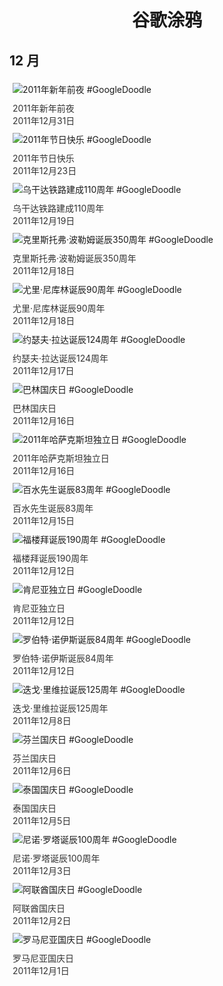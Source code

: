 
<h1 align="center"> 谷歌涂鸦 </h1>




## 12 月

<div class="image">


<img src="https://lh3.googleusercontent.com/ak1Li1nZ-w9BXO9m1cyASRK2SdACT6sjyN4cgcNStS8zbZoSccA7Ny18baBTJcEY8B6V6_vXEZf59NSDrWrsmZBqYMSLiraPYnTXK4YZ=s660" alt="2011年新年前夜 #GoogleDoodle" style="margin: 5px"/>
<div class="info" style="font-size: 14px; color:#333333; margin:5px"><div class="title">2011年新年前夜</div><div class="date">2011年12月31日</div></div>

<img src="https://lh3.googleusercontent.com/jHI_CzQghf-OL10vnjcVTVl7-OhtNtGRsmFtanEMkziy1-rXZkLWTGP2-bau96cakmeXiMQMDTESwi2GDrMMZqqN__eraPdMxdVz3JwK=s660" alt="2011年节日快乐 #GoogleDoodle" style="margin: 5px"/>
<div class="info" style="font-size: 14px; color:#333333; margin:5px"><div class="title">2011年节日快乐</div><div class="date">2011年12月23日</div></div>

<img src="https://lh3.googleusercontent.com/ZNAnD--83Foxx7gv-BsuAYqFLi52rRD6zS14Y9Ur21GXKrAs1qdNaqh1iHMyOh7V7poWfIhccEpb2RBIwpaiouenxWTGi9GgYHNLIRQ=s660" alt="乌干达铁路建成110周年 #GoogleDoodle" style="margin: 5px"/>
<div class="info" style="font-size: 14px; color:#333333; margin:5px"><div class="title">乌干达铁路建成110周年</div><div class="date">2011年12月19日</div></div>

<img src="https://lh3.googleusercontent.com/kIqWoc_YnREZ9wU352cmTaxGxKcuzPresmosIchhknucjX3bzG5RAT__As_DJWBEQWiScYoGbbIzIdB3_7pGnWUYbZQXR9uSNtmvM0nX=s660" alt="克里斯托弗·波勒姆诞辰350周年 #GoogleDoodle" style="margin: 5px"/>
<div class="info" style="font-size: 14px; color:#333333; margin:5px"><div class="title">克里斯托弗·波勒姆诞辰350周年</div><div class="date">2011年12月18日</div></div>

<img src="https://lh3.googleusercontent.com/MeTfptTIlz_Ddr2yxChSbUIShF79yp7MSXg5eaamvwbzAyU4n-FmEV7gzT0ycd_a5MVaooLY1_OPkAIrh2CA6XRGvjofL8BkhdM-ub_P=s660" alt="尤里·尼库林诞辰90周年 #GoogleDoodle" style="margin: 5px"/>
<div class="info" style="font-size: 14px; color:#333333; margin:5px"><div class="title">尤里·尼库林诞辰90周年</div><div class="date">2011年12月18日</div></div>

<img src="https://lh3.googleusercontent.com/eRVgqcdQr8_Qayh5_ProC2rNBTuCojWT4YYHycawFKb6INOgubwsW50HJfa70mk-Z-yMUDz9HhCIdD1QhSRByIS3kE8MkmXH988DAyTq=s660" alt="约瑟夫·拉达诞辰124周年 #GoogleDoodle" style="margin: 5px"/>
<div class="info" style="font-size: 14px; color:#333333; margin:5px"><div class="title">约瑟夫·拉达诞辰124周年</div><div class="date">2011年12月17日</div></div>

<img src="https://lh3.googleusercontent.com/ayQm-wOKWS7W9xte1SBhxhsXWG4Cwy9UxSDbtxULdrnrw5xTtAazq_UAaeLiZObVscgurB9rVHL_mESv-ymEMkVD8PFG_jNow_PHwCCEgQ=s660" alt="巴林国庆日 #GoogleDoodle" style="margin: 5px"/>
<div class="info" style="font-size: 14px; color:#333333; margin:5px"><div class="title">巴林国庆日</div><div class="date">2011年12月16日</div></div>

<img src="https://lh3.googleusercontent.com/_mtXVCcPMeLn_OKktcBk2ImE0hz_rSdUZT50SurasV1eeMzKSI76lH-PKuj_wCOLLwjVzsTk8OprSx3bWAfuljKk00HjGU2io8e3oiEYeA=s660" alt="2011年哈萨克斯坦独立日 #GoogleDoodle" style="margin: 5px"/>
<div class="info" style="font-size: 14px; color:#333333; margin:5px"><div class="title">2011年哈萨克斯坦独立日</div><div class="date">2011年12月16日</div></div>

<img src="https://lh3.googleusercontent.com/uml7evFL79WzskfsoicpHU9wVJGnQS9vogQIckHT5Cn3cRyTSmsym6klNWwLROI_Slp9Le48ihEbvp5T5k9SfibV885iwsG8zn0EvKNk=s660" alt="百水先生诞辰83周年 #GoogleDoodle" style="margin: 5px"/>
<div class="info" style="font-size: 14px; color:#333333; margin:5px"><div class="title">百水先生诞辰83周年</div><div class="date">2011年12月15日</div></div>

<img src="https://lh3.googleusercontent.com/1jp1I9BomjNjAiMZgOEUi9w5DrpP6hE9CLNpcdIDf585BWnh8U7I4c2aw6bkc5Q9EAF7uAOsX5mHBzpD6-emaFssR5YGZbrjfjjDeR0=s660" alt="福楼拜诞辰190周年 #GoogleDoodle" style="margin: 5px"/>
<div class="info" style="font-size: 14px; color:#333333; margin:5px"><div class="title">福楼拜诞辰190周年</div><div class="date">2011年12月12日</div></div>

<img src="https://lh3.googleusercontent.com/jKff5TLyVy1swNHiPdH379I2QTCDqlcxojPG8X35kvsf_wb4CngIwYvQNgek2dzO5pG5hQLAfmz4YeKiUSu8i9BDB1MjOhq0s_vF432C=s660" alt="肯尼亚独立日 #GoogleDoodle" style="margin: 5px"/>
<div class="info" style="font-size: 14px; color:#333333; margin:5px"><div class="title">肯尼亚独立日</div><div class="date">2011年12月12日</div></div>

<img src="https://lh3.googleusercontent.com/CbqmF8XhjGmiKx-sm6GAkGI61JhyMTPeJzmwz7Ch8q4dLIXE5v98XMsR8WcDjhYp0bqLAUgZiAsfLsavVbUKxfoPPHrOOr2csdE0kfZb=s660" alt="罗伯特·诺伊斯诞辰84周年 #GoogleDoodle" style="margin: 5px"/>
<div class="info" style="font-size: 14px; color:#333333; margin:5px"><div class="title">罗伯特·诺伊斯诞辰84周年</div><div class="date">2011年12月12日</div></div>

<img src="https://lh3.googleusercontent.com/-vErl3rYUSuyZYjmaadjUEly0hNCO102z6NmFM6szIidRq_o0yoMJWJziA2IB8vinBVRNjoHiGR3Lp-n_ei_51GIqqELmVfGxiOVMkvVow=s660" alt="迭戈·里维拉诞辰125周年 #GoogleDoodle" style="margin: 5px"/>
<div class="info" style="font-size: 14px; color:#333333; margin:5px"><div class="title">迭戈·里维拉诞辰125周年</div><div class="date">2011年12月8日</div></div>

<img src="https://lh3.googleusercontent.com/pu72gDN4yTaM2obuE3ZRSssLbLnmZkyzDYqu9xdEtiFgW2VlsjDLiS7qXjbg_Ns4AASqBtZjCWxvxZDQKfiBIVQB6v83Lu6-awmcc20sTw=s660" alt="芬兰国庆日 #GoogleDoodle" style="margin: 5px"/>
<div class="info" style="font-size: 14px; color:#333333; margin:5px"><div class="title">芬兰国庆日</div><div class="date">2011年12月6日</div></div>

<img src="//www.google.com/logos/2011/thailand_day-2011-hp.jpg" alt="泰国国庆日 #GoogleDoodle" style="margin: 5px"/>
<div class="info" style="font-size: 14px; color:#333333; margin:5px"><div class="title">泰国国庆日</div><div class="date">2011年12月5日</div></div>

<img src="https://lh3.googleusercontent.com/0S4Vg2FulOF0MPMVUrPk8Z6l2r5Up9-7CFFbtkSdAcbvnHoNMxFKTOQ8cAdcv_mouqgSnf5A50Pu7DN-EH0Ycdm-uApmT_0Xc9oLDyw=s660" alt="尼诺·罗塔诞辰100周年 #GoogleDoodle" style="margin: 5px"/>
<div class="info" style="font-size: 14px; color:#333333; margin:5px"><div class="title">尼诺·罗塔诞辰100周年</div><div class="date">2011年12月3日</div></div>

<img src="https://lh3.googleusercontent.com/o7hlwIVQcRCa2pOJ4YT9UxdnWsBh7BcqsWiKKyNApuHF1Gu4aSHg5yU86VYcBazfI9aFORTWsiz1S9ZCgLQKWD4s33tYRItw6zgL5Lc=s660" alt="阿联酋国庆日 #GoogleDoodle" style="margin: 5px"/>
<div class="info" style="font-size: 14px; color:#333333; margin:5px"><div class="title">阿联酋国庆日</div><div class="date">2011年12月2日</div></div>

<img src="https://lh3.googleusercontent.com/5aBKBBDt5urVi-eU0F4WKZ_LQ_B4KsBBgallcCB4j3d39TyiPedwdnzNVrs8A-6y-9FlZZ-VIyFwc0-ikCY4IB4FKc3wmMz4BQvah8Ia=s660" alt="罗马尼亚国庆日 #GoogleDoodle" style="margin: 5px"/>
<div class="info" style="font-size: 14px; color:#333333; margin:5px"><div class="title">罗马尼亚国庆日</div><div class="date">2011年12月1日</div></div>

</div>








